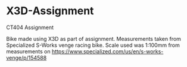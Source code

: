 # X3D-Assignment
CT404 Assignment

Bike made using X3D as part of assignment. 
Measurements taken from Specialized S-Works venge racing bike. 
Scale used was 1:100mm from measurements on https://www.specialized.com/us/en/s-works-venge/p/154588 
